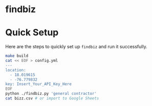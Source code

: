 # findbiz

# Quick Setup

Here are the steps to quickly set up `findbiz` and run it successfully.

```sh
make build
cat << EOF > config.yml
---
location:
  - 18.019615
  - -76.779832
key: Insert_Your_API_Key_Here
EOF
python ./findbiz.py 'general contractor'
cat bizz.csv # or import to Google Sheets
```
